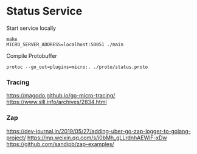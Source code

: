 # Status Service


Start service locally

```
make
MICRO_SERVER_ADDRESS=localhost:50051 ./main
```

Compile Protobuffer

```
protoc --go_out=plugins=micro:. ./proto/status.proto
```

### Tracing

https://magodo.github.io/go-micro-tracing/
https://www.slll.info/archives/2834.html

### Zap

https://dev-journal.in/2019/05/27/adding-uber-go-zap-logger-to-golang-project/
https://mp.weixin.qq.com/s/i0bMh_gLLrdnhAEWlF-xDw
https://github.com/sandipb/zap-examples/